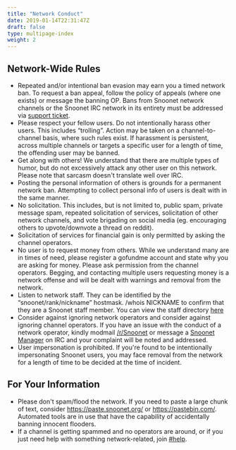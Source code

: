 ```yaml
---
title: "Network Conduct"
date: 2019-01-14T22:31:47Z
draft: false
type: multipage-index
weight: 2
---
```


## Network-Wide Rules

+ Repeated and/or intentional ban evasion may earn you a timed network ban. To request a ban appeal, follow the policy of appeals (where one exists) or message the banning OP. Bans from Snoonet network channels or the Snoonet IRC network in its entirety must be addressed via [support ticket](https://support.snoonet.org).
+ Please respect your fellow users. Do not intentionally harass other users. This includes “trolling”. Action may be taken on a channel-to-channel basis, where such rules exist. If harassment is persistent, across multiple channels or targets a specific user for a length of time, the offending user may be banned.
+ Get along with others! We understand that there are multiple types of humor, but do not excessively attack any other user on this network. Please note that sarcasm doesn't translate well over IRC.
+ Posting the personal information of others is grounds for a permanent network ban. Attempting to collect personal info of users is dealt with in the same manner.
+ No solicitation. This includes, but is not limited to, public spam, private message spam, repeated solicitation of services, solicitation of other network channels, and vote brigading on social media (eg. encouraging others to upvote/downvote a thread on reddit).
+ Solicitation of services for financial gain is only permitted by asking the channel operators.
+ No user is to request money from others. While we understand many are in times of need, please register a gofundme account and state why you are asking for money. Please ask permission from the channel operators. Begging, and contacting multiple users requesting money is a network offense and will be dealt with warnings and removal from the network.
+ Listen to network staff. They can be identified by the “snoonet/rank/nickname” hostmask. /whois NICKNAME to confirm that they are a Snoonet staff member. You can view the staff directory [here](http://snoonet.org/staff)
+ Consider against ignoring network operators and consider against ignoring channel operators. If you have an issue with the conduct of a network operator, kindly modmail [/r/Snoonet](https://reddit.com/r/snoonet/) or message a [Snoonet Manager](https://snoonet.org/staff) on IRC and your complaint will be noted and addressed.
+ User impersonation is prohibited. If you're found to be intentionally impersonating Snoonet users, you may face removal from the network for a length of time to be decided at the time of incident.

## For Your Information

+ Please don't spam/flood the network. If you need to paste a large chunk of text, consider https://paste.snoonet.org/ or https://pastebin.com/. Automated tools are in use that have the capability of accidentally banning innocent flooders.
+ If a channel is getting spammed and no operators are around, or if you just need help with something network-related, join [#help](http://webchat.snoonet.org/help).

